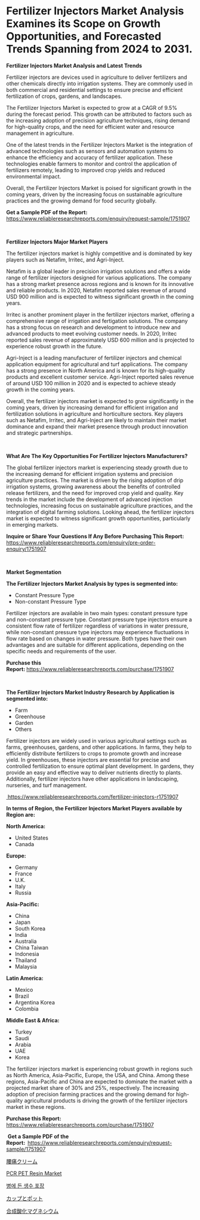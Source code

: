 <p><h1>Fertilizer Injectors Market Analysis Examines its Scope on Growth Opportunities, and Forecasted Trends Spanning from 2024 to 2031.</h1></p><p><strong>Fertilizer Injectors Market Analysis and Latest Trends</strong></p>
<p><p>Fertilizer injectors are devices used in agriculture to deliver fertilizers and other chemicals directly into irrigation systems. They are commonly used in both commercial and residential settings to ensure precise and efficient fertilization of crops, gardens, and landscapes.</p><p>The Fertilizer Injectors Market is expected to grow at a CAGR of 9.5% during the forecast period. This growth can be attributed to factors such as the increasing adoption of precision agriculture techniques, rising demand for high-quality crops, and the need for efficient water and resource management in agriculture.</p><p>One of the latest trends in the Fertilizer Injectors Market is the integration of advanced technologies such as sensors and automation systems to enhance the efficiency and accuracy of fertilizer application. These technologies enable farmers to monitor and control the application of fertilizers remotely, leading to improved crop yields and reduced environmental impact.</p><p>Overall, the Fertilizer Injectors Market is poised for significant growth in the coming years, driven by the increasing focus on sustainable agriculture practices and the growing demand for food security globally.</p></p>
<p><strong>Get a Sample PDF of the Report:&nbsp;</strong> <a href="https://www.reliableresearchreports.com/enquiry/request-sample/1751907">https://www.reliableresearchreports.com/enquiry/request-sample/1751907</a></p>
<p>&nbsp;</p>
<p><strong>Fertilizer Injectors Major Market Players</strong></p>
<p><p>The fertilizer injectors market is highly competitive and is dominated by key players such as Netafim, Irritec, and Agri-Inject.</p><p>Netafim is a global leader in precision irrigation solutions and offers a wide range of fertilizer injectors designed for various applications. The company has a strong market presence across regions and is known for its innovative and reliable products. In 2020, Netafim reported sales revenue of around USD 900 million and is expected to witness significant growth in the coming years.</p><p>Irritec is another prominent player in the fertilizer injectors market, offering a comprehensive range of irrigation and fertigation solutions. The company has a strong focus on research and development to introduce new and advanced products to meet evolving customer needs. In 2020, Irritec reported sales revenue of approximately USD 600 million and is projected to experience robust growth in the future.</p><p>Agri-Inject is a leading manufacturer of fertilizer injectors and chemical application equipment for agricultural and turf applications. The company has a strong presence in North America and is known for its high-quality products and excellent customer service. Agri-Inject reported sales revenue of around USD 100 million in 2020 and is expected to achieve steady growth in the coming years.</p><p>Overall, the fertilizer injectors market is expected to grow significantly in the coming years, driven by increasing demand for efficient irrigation and fertilization solutions in agriculture and horticulture sectors. Key players such as Netafim, Irritec, and Agri-Inject are likely to maintain their market dominance and expand their market presence through product innovation and strategic partnerships.</p></p>
<p>&nbsp;</p>
<p><strong>What Are The Key Opportunities For Fertilizer Injectors Manufacturers?</strong></p>
<p><p>The global fertilizer injectors market is experiencing steady growth due to the increasing demand for efficient irrigation systems and precision agriculture practices. The market is driven by the rising adoption of drip irrigation systems, growing awareness about the benefits of controlled release fertilizers, and the need for improved crop yield and quality. Key trends in the market include the development of advanced injection technologies, increasing focus on sustainable agriculture practices, and the integration of digital farming solutions. Looking ahead, the fertilizer injectors market is expected to witness significant growth opportunities, particularly in emerging markets.</p></p>
<p><strong>Inquire or Share Your Questions If Any Before Purchasing This Report:</strong> <a href="https://www.reliableresearchreports.com/enquiry/pre-order-enquiry/1751907">https://www.reliableresearchreports.com/enquiry/pre-order-enquiry/1751907</a></p>
<p>&nbsp;</p>
<p><strong>Market Segmentation</strong></p>
<p><strong>The Fertilizer Injectors Market Analysis by types is segmented into:</strong></p>
<p><ul><li>Constant Pressure Type</li><li>Non-constant Pressure Type</li></ul></p>
<p><p>Fertilizer injectors are available in two main types: constant pressure type and non-constant pressure type. Constant pressure type injectors ensure a consistent flow rate of fertilizer regardless of variations in water pressure, while non-constant pressure type injectors may experience fluctuations in flow rate based on changes in water pressure. Both types have their own advantages and are suitable for different applications, depending on the specific needs and requirements of the user.</p></p>
<p><strong>Purchase this Report:&nbsp;</strong><a href="https://www.reliableresearchreports.com/purchase/1751907">https://www.reliableresearchreports.com/purchase/1751907</a></p>
<p>&nbsp;</p>
<p><strong>The Fertilizer Injectors Market Industry Research by Application is segmented into:</strong></p>
<p><ul><li>Farm</li><li>Greenhouse</li><li>Garden</li><li>Others</li></ul></p>
<p><p>Fertilizer injectors are widely used in various agricultural settings such as farms, greenhouses, gardens, and other applications. In farms, they help to efficiently distribute fertilizers to crops to promote growth and increase yield. In greenhouses, these injectors are essential for precise and controlled fertilization to ensure optimal plant development. In gardens, they provide an easy and effective way to deliver nutrients directly to plants. Additionally, fertilizer injectors have other applications in landscaping, nurseries, and turf management.</p></p>
<p><a href="https://www.reliableresearchreports.com/fertilizer-injectors-r1751907">&nbsp;https://www.reliableresearchreports.com/fertilizer-injectors-r1751907</a></p>
<p><strong>In terms of Region, the Fertilizer Injectors Market Players available by Region are:</strong></p>
<p>
    <p> <strong> North America: </strong>
        <ul>
            <li>United States</li>
            <li>Canada</li>
        </ul>
        </p> 
    <p> <strong> Europe: </strong>
        <ul>
            <li>Germany</li>
            <li>France</li>
            <li>U.K.</li>
            <li>Italy</li>
            <li>Russia</li>
        </ul>
        </p> 
    <p> <strong> Asia-Pacific: </strong>
        <ul>
            <li>China</li>
            <li>Japan</li>
            <li>South Korea</li>
            <li>India</li>
            <li>Australia</li>
            <li>China Taiwan</li>
            <li>Indonesia</li>
            <li>Thailand</li>
            <li>Malaysia</li>
        </ul>
        </p> 
    <p> <strong> Latin America: </strong>
        <ul>
            <li>Mexico</li>
            <li>Brazil</li>
            <li>Argentina Korea</li>
            <li>Colombia</li>
        </ul>
        </p> 
    <p> <strong> Middle East & Africa: </strong>
        <ul>
            <li>Turkey</li>
            <li>Saudi</li>
            <li>Arabia</li>
            <li>UAE</li>
            <li>Korea</li>
        </ul>
    </p>
    </p>
<p><p>The fertilizer injectors market is experiencing robust growth in regions such as North America, Asia-Pacific, Europe, the USA, and China. Among these regions, Asia-Pacific and China are expected to dominate the market with a projected market share of 30% and 25%, respectively. The increasing adoption of precision farming practices and the growing demand for high-quality agricultural products is driving the growth of the fertilizer injectors market in these regions.</p></p>
<p><strong>Purchase this Report: </strong><a href="https://www.reliableresearchreports.com/purchase/1751907">https://www.reliableresearchreports.com/purchase/1751907</a></p>
<p>&nbsp;<strong>Get a Sample PDF of the Report:&nbsp;&nbsp;</strong><a href="https://www.reliableresearchreports.com/enquiry/request-sample/1751907">https://www.reliableresearchreports.com/enquiry/request-sample/1751907</a></p>
<p><strong></strong></p>
<p><p><a href="https://medium.com/@kaitlensen45645/%E8%83%8C%E4%B8%AD%E3%81%AE%E7%97%9B%E3%81%BF%E3%82%AF%E3%83%AA%E3%83%BC%E3%83%A0%E5%B8%82%E5%A0%B4%E3%83%AC%E3%83%9D%E3%83%BC%E3%83%88%E3%81%AF-%E3%81%93%E3%81%AE%E5%B8%82%E5%A0%B4%E3%81%AE%E6%9C%80%E6%96%B0%E3%81%AE%E3%83%88%E3%83%AC%E3%83%B3%E3%83%89%E3%81%A8%E6%88%90%E9%95%B7%E6%A9%9F%E4%BC%9A%E3%82%92%E6%98%8E%E3%82%89%E3%81%8B%E3%81%AB%E3%81%97%E3%81%BE%E3%81%99-cc13f9bb2297">腰痛クリーム</a></p><p><a href="https://issuu.com/reportprime-2/docs/pcr-pet-resin-market-size-2030.pptx">PCR PET Resin Market</a></p><p><a href="https://medium.com/@audieyost2004/%ED%8F%AC%EC%9E%A5%EB%90%9C-%EC%83%9D%EC%88%98-%EC%8B%9C%EC%9E%A5-%EB%B6%84%EC%84%9D-cagr-%EC%8B%9C%EC%9E%A5-%EC%84%B8%EB%B6%84%ED%99%94-%EB%B0%8F-%EA%B8%80%EB%A1%9C%EB%B2%8C-%EC%82%B0%EC%97%85-%EA%B0%9C%EC%9A%94-661d896dc89a">병에 든 생수 포장</a></p><p><a href="https://medium.com/@rocklobster885/%E3%82%AB%E3%83%83%E3%83%97%E3%81%A8%E3%83%9D%E3%83%83%E3%83%88%E5%B8%82%E5%A0%B4%E3%81%AE%E5%B1%95%E6%9C%9B-%E7%94%A3%E6%A5%AD%E6%A6%82%E8%A6%81%E3%81%A8%E4%BA%88%E6%B8%AC-2024%E5%B9%B4%E3%81%8B%E3%82%892031%E5%B9%B4-cc4698d1e5c0">カップとポット</a></p><p><a href="https://github.com/nxboeu02965442/Market-Research-Report-List-1/blob/main/702773336656.md">合成酸化マグネシウム</a></p></p>
